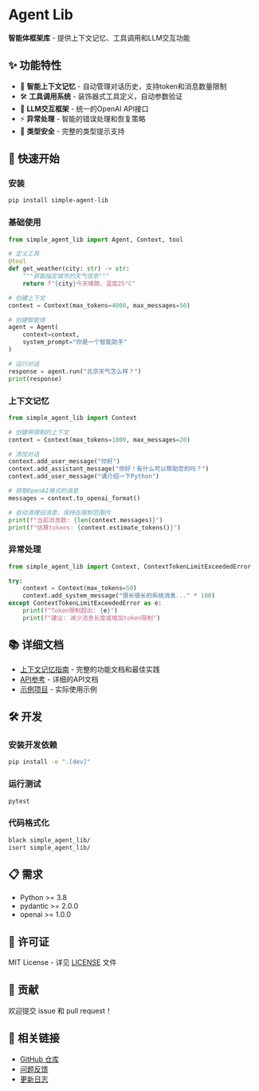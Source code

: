 # Agent Lib

**智能体框架库** - 提供上下文记忆、工具调用和LLM交互功能

## ✨ 功能特性

- 🧠 **智能上下文记忆** - 自动管理对话历史，支持token和消息数量限制
- 🛠️ **工具调用系统** - 装饰器式工具定义，自动参数验证
- 🤖 **LLM交互框架** - 统一的OpenAI API接口
- ⚡ **异常处理** - 智能的错误处理和恢复策略
- 📝 **类型安全** - 完整的类型提示支持

## 🚀 快速开始

### 安装

```bash
pip install simple-agent-lib
```

### 基础使用

```python
from simple_agent_lib import Agent, Context, tool

# 定义工具
@tool
def get_weather(city: str) -> str:
    """获取指定城市的天气信息"""
    return f"{city}今天晴朗，温度25°C"

# 创建上下文
context = Context(max_tokens=4000, max_messages=50)

# 创建智能体
agent = Agent(
    context=context,
    system_prompt="你是一个智能助手"
)

# 运行对话
response = agent.run("北京天气怎么样？")
print(response)
```

### 上下文记忆

```python
from simple_agent_lib import Context

# 创建带限制的上下文
context = Context(max_tokens=1000, max_messages=20)

# 添加对话
context.add_user_message("你好")
context.add_assistant_message("你好！有什么可以帮助您的吗？")
context.add_user_message("请介绍一下Python")

# 获取OpenAI格式的消息
messages = context.to_openai_format()

# 自动清理旧消息，保持在限制范围内
print(f"当前消息数: {len(context.messages)}")
print(f"估算tokens: {context.estimate_tokens()}")
```

### 异常处理

```python
from simple_agent_lib import Context, ContextTokenLimitExceededError

try:
    context = Context(max_tokens=50)
    context.add_system_message("很长很长的系统消息..." * 100)
except ContextTokenLimitExceededError as e:
    print(f"Token限制超出: {e}")
    print(f"建议: 减少消息长度或增加token限制")
```

## 📚 详细文档

- [上下文记忆指南](CONTEXT_MEMORY_GUIDE.md) - 完整的功能文档和最佳实践
- [API参考](docs/api.md) - 详细的API文档
- [示例项目](examples/) - 实际使用示例

## 🛠️ 开发

### 安装开发依赖

```bash
pip install -e ".[dev]"
```

### 运行测试

```bash
pytest
```

### 代码格式化

```bash
black simple_agent_lib/
isort simple_agent_lib/
```

## 📋 需求

- Python >= 3.8
- pydantic >= 2.0.0
- openai >= 1.0.0

## 📄 许可证

MIT License - 详见 [LICENSE](LICENSE) 文件

## 🤝 贡献

欢迎提交 issue 和 pull request！

## 🔗 相关链接

- [GitHub 仓库](https://github.com/yourusername/simple-agent-lib)
- [问题反馈](https://github.com/yourusername/simple-agent-lib/issues)
- [更新日志](CHANGELOG.md) 